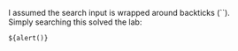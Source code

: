 I assumed the search input is wrapped around backticks (``).  
Simply searching this solved the lab:

`${alert()}`